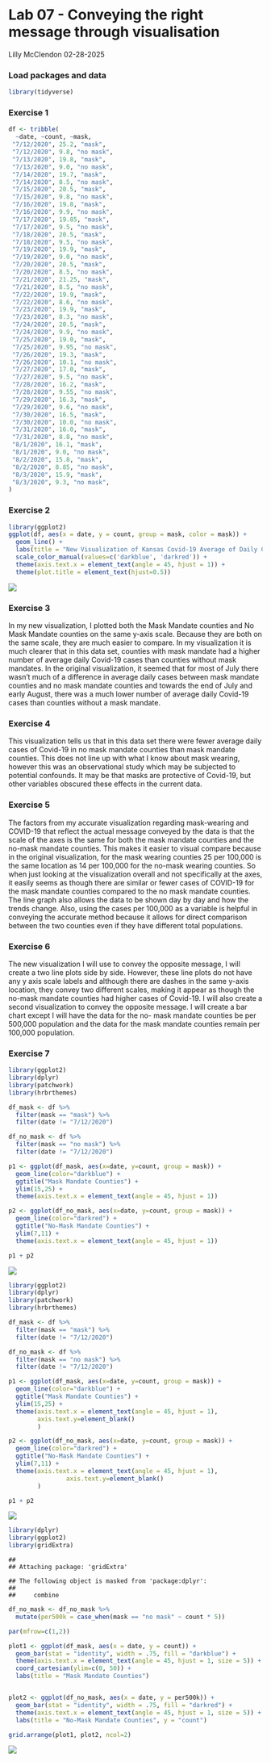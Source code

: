 Lab 07 - Conveying the right message through visualisation
================
Lilly McClendon
02-28-2025

### Load packages and data

``` r
library(tidyverse) 
```

### Exercise 1

``` r
df <- tribble(
  ~date, ~count, ~mask,
 "7/12/2020", 25.2, "mask", 
 "7/12/2020", 9.8, "no mask",
 "7/13/2020", 19.8, "mask",
 "7/13/2020", 9.0, "no mask", 
 "7/14/2020", 19.7, "mask", 
 "7/14/2020", 8.5, "no mask",
 "7/15/2020", 20.5, "mask",
 "7/15/2020", 9.8, "no mask", 
 "7/16/2020", 19.8, "mask", 
 "7/16/2020", 9.9, "no mask",
 "7/17/2020", 19.85, "mask",
 "7/17/2020", 9.5, "no mask", 
 "7/18/2020", 20.5, "mask", 
 "7/18/2020", 9.5, "no mask",
 "7/19/2020", 19.9, "mask",
 "7/19/2020", 9.0, "no mask", 
 "7/20/2020", 20.5, "mask", 
 "7/20/2020", 8.5, "no mask",
 "7/21/2020", 21.25, "mask",
 "7/21/2020", 8.5, "no mask", 
 "7/22/2020", 19.9, "mask", 
 "7/22/2020", 8.6, "no mask",
 "7/23/2020", 19.9, "mask",
 "7/23/2020", 8.3, "no mask", 
 "7/24/2020", 20.5, "mask", 
 "7/24/2020", 9.9, "no mask",
 "7/25/2020", 19.0, "mask",
 "7/25/2020", 9.95, "no mask", 
 "7/26/2020", 19.3, "mask", 
 "7/26/2020", 10.1, "no mask",
 "7/27/2020", 17.0, "mask",
 "7/27/2020", 9.5, "no mask",
 "7/28/2020", 16.2, "mask",
 "7/28/2020", 9.55, "no mask",
 "7/29/2020", 16.3, "mask",
 "7/29/2020", 9.6, "no mask",
 "7/30/2020", 16.5, "mask", 
 "7/30/2020", 10.0, "no mask",
 "7/31/2020", 16.0, "mask",
 "7/31/2020", 8.8, "no mask",
 "8/1/2020", 16.1, "mask",
 "8/1/2020", 9.0, "no mask",
 "8/2/2020", 15.8, "mask",
 "8/2/2020", 8.85, "no mask",
 "8/3/2020", 15.9, "mask",
 "8/3/2020", 9.3, "no mask",
)
```

### Exercise 2

``` r
library(ggplot2)
ggplot(df, aes(x = date, y = count, group = mask, color = mask)) +
  geom_line() + 
  labs(title = "New Visualization of Kansas Covid-19 Average of Daily Cases Per 100,000", subtitle = "Mask Mandate Counties vs. No Mask Mandate Counties", caption = "Source: Kansas Department of Health and Environment", x = "Date", y = "Average Daily Cases Per 100,000") + 
  scale_color_manual(values=c('darkblue', 'darkred')) +
  theme(axis.text.x = element_text(angle = 45, hjust = 1)) + 
  theme(plot.title = element_text(hjust=0.5))
```

![](lab-07_files/figure-gfm/kansas-data-new-visualization-1.png)<!-- -->

### Exercise 3

In my new visualization, I plotted both the Mask Mandate counties and No
Mask Mandate counties on the same y-axis scale. Because they are both on
the same scale, they are much easier to compare. In my visualization it
is much clearer that in this data set, counties with mask mandate had a
higher number of average daily Covid-19 cases than counties without mask
mandates. In the original visualization, it seemed that for most of July
there wasn’t much of a difference in average daily cases between mask
mandate counties and no mask mandate counties and towards the end of
July and early August, there was a much lower number of average daily
Covid-19 cases than counties without a mask mandate.

### Exercise 4

This visualization tells us that in this data set there were fewer
average daily cases of Covid-19 in no mask mandate counties than mask
mandate counties. This does not line up with what I know about mask
wearing, however this was an observational study which may be subjected
to potential confounds. It may be that masks are protective of Covid-19,
but other variables obscured these effects in the current data.

### Exercise 5

The factors from my accurate visualization regarding mask-wearing and
COVID-19 that reflect the actual message conveyed by the data is that
the scale of the axes is the same for both the mask mandate counties and
the no-mask mandate counties. This makes it easier to visual compare
because in the original visualization, for the mask wearing counties 25
per 100,000 is the same location as 14 per 100,000 for the no-mask
wearing counties. So when just looking at the visualization overall and
not specifically at the axes, it easily seems as though there are
similar or fewer cases of COVID-19 for the mask mandate counties
compared to the no mask mandate counties. The line graph also allows the
data to be shown day by day and how the trends change. Also, using the
cases per 100,000 as a variable is helpful in conveying the accurate
method because it allows for direct comparison between the two counties
even if they have different total populations.

### Exercise 6

The new visualization I will use to convey the opposite message, I will
create a two line plots side by side. However, these line plots do not
have any y axis scale labels and although there are dashes in the same
y-axis location, they convey two different scales, making it appear as
though the no-mask mandate counties had higher cases of Covid-19. I will
also create a second visualization to convey the opposite message. I
will create a bar chart except I will have the data for the no- mask
mandate counties be per 500,000 population and the data for the mask
mandate counties remain per 100,000 population.

### Exercise 7

``` r
library(ggplot2)
library(dplyr)
library(patchwork)
library(hrbrthemes)

df_mask <- df %>% 
  filter(mask == "mask") %>%
  filter(date != "7/12/2020")

df_no_mask <- df %>% 
  filter(mask == "no mask") %>% 
  filter(date != "7/12/2020")

p1 <- ggplot(df_mask, aes(x=date, y=count, group = mask)) + 
  geom_line(color="darkblue") + 
  ggtitle("Mask Mandate Counties") +
  ylim(15,25) +
  theme(axis.text.x = element_text(angle = 45, hjust = 1)) 

p2 <- ggplot(df_no_mask, aes(x=date, y=count, group = mask)) + 
  geom_line(color="darkred") + 
  ggtitle("No-Mask Mandate Counties") + 
  ylim(7,11) +
  theme(axis.text.x = element_text(angle = 45, hjust = 1))

p1 + p2
```

![](lab-07_files/figure-gfm/kansas-data-opposite-message-visualization-yaxis-labels-1.png)<!-- -->

``` r
library(ggplot2)
library(dplyr)
library(patchwork)
library(hrbrthemes)

df_mask <- df %>% 
  filter(mask == "mask") %>%
  filter(date != "7/12/2020")

df_no_mask <- df %>% 
  filter(mask == "no mask") %>% 
  filter(date != "7/12/2020")

p1 <- ggplot(df_mask, aes(x=date, y=count, group = mask)) + 
  geom_line(color="darkblue") + 
  ggtitle("Mask Mandate Counties") +
  ylim(15,25) +
  theme(axis.text.x = element_text(angle = 45, hjust = 1), 
        axis.text.y=element_blank()
        ) 

p2 <- ggplot(df_no_mask, aes(x=date, y=count, group = mask)) + 
  geom_line(color="darkred") + 
  ggtitle("No-Mask Mandate Counties") + 
  ylim(7,11) +
  theme(axis.text.x = element_text(angle = 45, hjust = 1), 
                axis.text.y=element_blank()
        )

p1 + p2
```

![](lab-07_files/figure-gfm/kansas-data-opposite-message-visualization-1.png)<!-- -->

``` r
library(dplyr)
library(ggplot2)
library(gridExtra)
```

    ## 
    ## Attaching package: 'gridExtra'

    ## The following object is masked from 'package:dplyr':
    ## 
    ##     combine

``` r
df_no_mask <- df_no_mask %>% 
  mutate(per500k = case_when(mask == "no mask" ~ count * 5))

par(mfrow=c(1,2))

plot1 <- ggplot(df_mask, aes(x = date, y = count)) + 
  geom_bar(stat = "identity", width = .75, fill = "darkblue") +
  theme(axis.text.x = element_text(angle = 45, hjust = 1, size = 5)) +
  coord_cartesian(ylim=c(0, 50)) + 
  labs(title = "Mask Mandate Counties") 


plot2 <- ggplot(df_no_mask, aes(x = date, y = per500k)) + 
  geom_bar(stat = "identity", width = .75, fill = "darkred") +
  theme(axis.text.x = element_text(angle = 45, hjust = 1, size = 5)) + 
  labs(title = "No-Mask Mandate Counties", y = "count") 

grid.arrange(plot1, plot2, ncol=2)
```

![](lab-07_files/figure-gfm/new-misleading-visualization-bar-plot-1.png)<!-- -->
